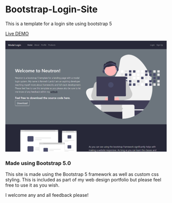 # Bootstrap-Login-Site
This is a template for a login site using bootstrap 5

[Live DEMO](https://slurrps-templates.github.io/Bootstrap-Login-Site/)

![Design preview for the bootcamp landing page](./images/Demo_Image.png)

### Made using Bootstrap 5.0
This site is made using the Bootstrap 5 framework as well as custom css styling. This is included as part of my web design portfolio but please feel free to use it as you wish.

I welcome any and all feedback please!
